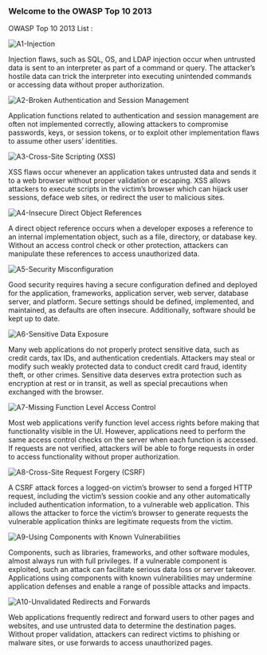 ### Welcome to the OWASP Top 10 2013

OWASP Top 10 2013 List :

![A1-Injection](https://www.owasp.org/index.php/Top_10_2013-A1-Injection)

Injection flaws, such as SQL, OS, and LDAP injection occur when untrusted data is sent to an interpreter as part of a command or query. The attacker’s hostile data can trick the interpreter into executing unintended commands or accessing data without proper authorization. 

![A2-Broken Authentication and Session Management](https://www.owasp.org/index.php/Top_10_2013-A2-Broken_Authentication_and_Session_Management)

Application functions related to authentication and session management are often not implemented correctly, allowing attackers to compromise passwords, keys, or session tokens, or to exploit other implementation flaws to assume other users’ identities.

![A3-Cross-Site Scripting (XSS)](https://www.owasp.org/index.php/Top_10_2013-A3-Cross-Site_Scripting_(XSS))

XSS flaws occur whenever an application takes untrusted data and sends it to a web browser without proper validation or escaping. XSS allows attackers to execute scripts in the victim’s browser which can hijack user sessions, deface web sites, or redirect the user to malicious sites. 

![A4-Insecure Direct Object References](https://www.owasp.org/index.php/Top_10_2013-A4-Insecure_Direct_Object_References)

A direct object reference occurs when a developer exposes a reference to an internal implementation object, such as a file, directory, or database key. Without an access control check or other protection, attackers can manipulate these references to access unauthorized data. 

![A5-Security Misconfiguration](https://www.owasp.org/index.php/Top_10_2013-A5-Security_Misconfiguration)

Good security requires having a secure configuration defined and deployed for the application, frameworks, application server, web server, database server, and platform. Secure settings should be defined, implemented, and maintained, as defaults are often insecure. Additionally, software should be kept up to date.

![A6-Sensitive Data Exposure](https://www.owasp.org/index.php/Top_10_2013-A6-Sensitive_Data_Exposure)

Many web applications do not properly protect sensitive data, such as credit cards, tax IDs, and authentication credentials. Attackers may steal or modify such weakly protected data to conduct credit card fraud, identity theft, or other crimes. Sensitive data deserves extra protection such as encryption at rest or in transit, as well as special precautions when exchanged with the browser.

![A7-Missing Function Level Access Control](https://www.owasp.org/index.php/Top_10_2013-A7-Missing_Function_Level_Access_Control)

Most web applications verify function level access rights before making that functionality visible in the UI. However, applications need to perform the same access control checks on the server when each function is accessed. If requests are not verified, attackers will be able to forge requests in order to access functionality without proper authorization. 

![A8-Cross-Site Request Forgery (CSRF)](https://www.owasp.org/index.php/Top_10_2013-A8-Cross-Site_Request_Forgery_(CSRF))

A CSRF attack forces a logged-on victim’s browser to send a forged HTTP request, including the victim’s session cookie and any other automatically included authentication information, to a vulnerable web application. This allows the attacker to force the victim’s browser to generate requests the vulnerable application thinks are legitimate requests from the victim.

![A9-Using Components with Known Vulnerabilities](https://www.owasp.org/index.php/Top_10_2013-A9-Using_Components_with_Known_Vulnerabilities)

Components, such as libraries, frameworks, and other software modules, almost always run with full privileges. If a vulnerable component is exploited, such an attack can facilitate serious data loss or server takeover. Applications using components with known vulnerabilities may undermine application defenses and enable a range of possible attacks and impacts.

![A10-Unvalidated Redirects and Forwards](https://www.owasp.org/index.php/Top_10_2013-A10-Unvalidated_Redirects_and_Forwards)

Web applications frequently redirect and forward users to other pages and websites, and use untrusted data to determine the destination pages. Without proper validation, attackers can redirect victims to phishing or malware sites, or use forwards to access unauthorized pages. 
